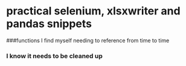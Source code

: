 # practical selenium, xlsxwriter and pandas snippets
###functions I find myself needing to reference from time to time
### I know it needs to be cleaned up

